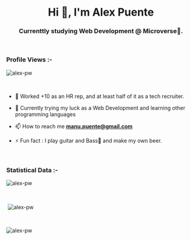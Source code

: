 <h1 align="center">Hi 👋, I'm Alex Puente</h1>
<h3 align="center">Currenttly studying Web Development @ Microverse🌟.</h3>

<br>

<p align="right"> <h3>Profile Views :-</h3> <img src="https://komarev.com/ghpvc/?username=alexpuente0&label=Profile%20views&color=0e75b6&style=flat"
    alt="alex-pw" /> 
  </p>

<br>


- 🔭 Worked +10 as an HR rep, and at least half of it as a tech recruiter.

- 🌱 Currently trying my luck as a Web Development and learning other programming languages
 
- 📫 How to reach me **manu.puente@gmail.com**

- ⚡ Fun fact : I play guitar and Bass🎵 and make my own beer.









<br>

<h3>Statistical Data :-</h3>
<p><img align="center"
    src="https://github-readme-stats.vercel.app/api/top-langs?username=alexpuente0&show_icons=true&locale=en&bg_color=0d1117&text_color=ffffff&layout=compact"
    alt="alex-pw" 
    bg_color=#808080/></p>

<br>

<p>&nbsp;<img align="center" src="https://github-readme-stats.vercel.app/api?username=alexpuente0&show_icons=true&locale=en&bg_color=0d1117&text_color=ffffff&repo=convoychat"
    alt="alex-pw" /></p>

<br>

<p><img align="center" src="https://github-readme-streak-stats.herokuapp.com/?user=alexpuente0&theme=dark&background=0d1117&date_format=M%20j%5B%2C%20Y%5D" alt="alex-pw" /></p>
